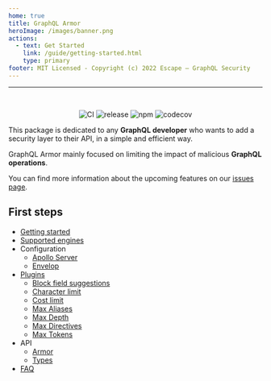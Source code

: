 ```yaml
---
home: true
title: GraphQL Armor
heroImage: /images/banner.png
actions:
  - text: Get Started
    link: /guide/getting-started.html
    type: primary
footer: MIT Licensed - Copyright (c) 2022 Escape – GraphQL Security
---
```


---

<br />

<p style="text-align: center">
  <img alt="CI" src="https://github.com/Escape-Technologies/graphql-armor/actions/workflows/ci.yaml/badge.svg" />
  <img alt="release" src="https://github.com/Escape-Technologies/graphql-armor/actions/workflows/release.yaml/badge.svg" />
  <img alt="npm" src="https://img.shields.io/npm/v/@escape.tech/graphql-armor" />
  <img alt="codecov" src="https://codecov.io/gh/Escape-Technologies/graphql-armor/branch/main/graph/badge.svg" />

This package is dedicated to any **GraphQL developer** who wants to add a security layer to their API, in a simple and efficient way.

GraphQL Armor mainly focused on limiting the impact of malicious **GraphQL operations**.

You can find more information about the upcoming features on our [issues page](https://github.com/Escape-Technologies/graphql-armor/issues).
</p>

## First steps

- [Getting started](guide/getting-started.md)
- [Supported engines](guide/supported-engines.md)
- Configuration
  - [Apollo Server](guide/configuration/apollo.md)
  - [Envelop](guide/configuration/envelop.md)
- [Plugins](plugins/index.md)
  - [Block field suggestions](plugins/block-field-suggestions.md)
  - [Character limit](plugins/character-limit.md)
  - [Cost limit](plugins/cost-limit.md)
  - [Max Aliases](plugins/max-aliases.md)
  - [Max Depth](plugins/max-depth.md)
  - [Max Directives](plugins/max-directives.md)
  - [Max Tokens](plugins/max-tokens.md)
- API
  - [Armor](api/armor.md)
  - [Types](api/types.md)
- [FAQ](guide/faq.md)
